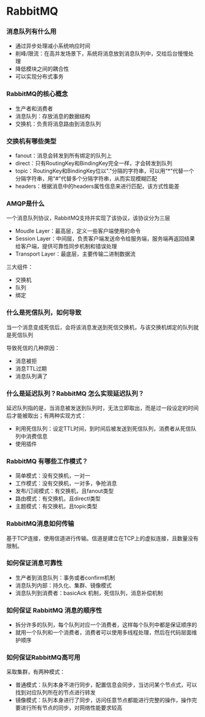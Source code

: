 # RabbitMQ

### 消息队列有什么用

- 通过异步处理减小系统响应时间
- 削峰/限流：在高并发场景下，系统将消息放到消息队列中，交给后台慢慢处理
- 降低模块之间的耦合性
- 可以实现分布式事务

### RabbitMQ的核心概念

- 生产者和消费者
- 消息队列：存放消息的数据结构
- 交换机：负责将消息路由到消息队列

### 交换机有哪些类型

- fanout：消息会转发到所有绑定的队列上
- direct：只有RoutingKey和BindingKey完全一样，才会转发到队列
- topic：RoutingKey和BindingKey位以"."分隔的字符串，可以用“*”代替一个分隔字符串，用“#”代替多个分隔字符串，从而实现模糊匹配
- headers：根据消息中的headers属性信息来进行匹配，该方式性能差

### AMQP是什么

一个消息队列协议，RabbitMQ支持并实现了该协议，该协议分为三层

- Moudle Layer：最高层，定义一些客户端使用的命令
- Session Layer：中间层，负责客户端发送命令给服务端，服务端再返回结果给客户端，提供可靠性同步机制和错误处理
- Transport Layer：最底层，主要传输二进制数据流

三大组件：

- 交换机
- 队列
- 绑定

### 什么是死信队列，如何导致

当一个消息变成死信后，会将该消息发送到死信交换机，与该交换机绑定的队列就是死信队列

导致死信的几种原因：

- 消息被拒
- 消息TTL过期
- 消息队列满了

### 什么是延迟队列？RabbitMQ 怎么实现延迟队列？

延迟队列指的是，当消息被发送到队列时，无法立即取出，而是过一段设定的时间后才能被取出；有两种实现方式：

- 利用死信队列：设定TTL时间，到时间后被发送到死信队列，消费者从死信队列中消费信息
- 使用插件

### RabbitMQ 有哪些工作模式？

- 简单模式：没有交换机，一对一
- 工作模式：没有交换机，一对多，争抢消息
- 发布/订阅模式：有交换机，且fanout类型
- 路由模式：有交换机，且directl类型
- 主题模式：有交换机，且topic类型

### RabbitMQ消息如何传输

基于TCP连接，使用信道进行传输。信道是建立在TCP上的虚拟连接，且数量没有限制。

### 如何保证消息可靠性

- 生产者到消息队列：事务或者confirm机制
- 消息队列内部：持久化、集群、镜像模式
- 消息队列到消费者：basicAck 机制，死信队列，消息补偿机制

###  如何保证 RabbitMQ 消息的顺序性

- 拆分许多的队列，每个队列对应一个消费者，这样每个队列中都是保证顺序的
- 就用一个队列和一个消费者，消费者可以使用多线程处理，然后在代码层面维护顺序

### 如何保证RabbitMQ高可用

采取集群，有两种模式：

- 普通模式：队列本身不进行同步，配置信息会同步，当访问某个节点式，可以找到对应队列所在的节点进行转发
- 镜像模式：队列本身进行了同步，访问任意节点都能进行完整的操作，操作完要进行所有节点的同步，对网络性能要求较高